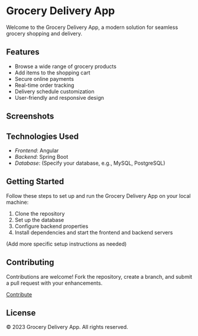 # Grocery Delivery App

Welcome to the Grocery Delivery App, a modern solution for seamless grocery shopping and delivery.


## Features

- Browse a wide range of grocery products
- Add items to the shopping cart
- Secure online payments
- Real-time order tracking
- Delivery schedule customization
- User-friendly and responsive design

## Screenshots


## Technologies Used

- *Frontend*: Angular
- *Backend*: Spring Boot
- *Database*: (Specify your database, e.g., MySQL, PostgreSQL)

## Getting Started

Follow these steps to set up and run the Grocery Delivery App on your local machine:

1. Clone the repository
2. Set up the database
3. Configure backend properties
4. Install dependencies and start the frontend and backend servers

(Add more specific setup instructions as needed)

## Contributing

Contributions are welcome! Fork the repository, create a branch, and submit a pull request with your enhancements.

[Contribute](CONTRIBUTING.md)

## License

© 2023 Grocery Delivery App. All rights reserved.
